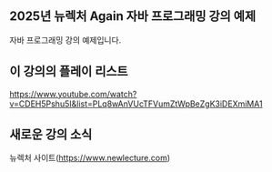 ## 2025년 뉴렉처 Again 자바 프로그래밍 강의 예제

자바 프로그래밍 강의 예제입니다.

## 이 강의의 플레이 리스트
https://www.youtube.com/watch?v=CDEH5Pshu5I&list=PLq8wAnVUcTFVumZtWpBeZgK3iDEXmiMA1

## 새로운 강의 소식
뉴렉처 사이트(https://www.newlecture.com)


